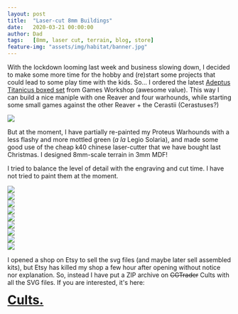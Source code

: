 ```yaml
---
layout: post
title:  "Laser-cut 8mm Buildings"
date:   2020-03-21 00:00:00
author: Dad
tags:   [8mm, laser cut, terrain, blog, store]
feature-img: "assets/img/habitat/banner.jpg"
---
```


With the lockdown looming last week and business slowing down, I decided to make some more time for the hobby and (re)start some projects that could lead to some play time with the kids. So... I ordered the latest [Adeptus Titanicus boxed set][gwat] from Games Workshop (awesome value). This way I can build a nice maniple with one Reaver and four warhounds, while starting some small games against the other Reaver + the Cerastii (Cerastuses?)
<div class="row">
  <div class="col-1-1">
  	<img src="{{ site.baseurl }}/assets/img/habitat/habitat3.jpeg"/>
  </div>
</div>


But at the moment, I have partially re-painted my Proteus Warhounds with a less flashy and more mottled green (*a la* Legio Solaria), and made some good use of the cheap k40 chinese laser-cutter that we have bought last Christmas. I designed 8mm-scale terrain in 3mm MDF!

I tried to balance the level of detail with the engraving and cut time. I have not tried to paint them at the moment.

<div class="row">
  <div class="col-1-2">
  	<img src="{{ site.baseurl }}/assets/img/habitat/habitat1.jpeg"/>
  </div>
  <div class="col-1-2">
  	<img src="{{ site.baseurl }}/assets/img/habitat/habitat2.jpeg"/>
  </div>
  <div class="col-1-2">
  	<img src="{{ site.baseurl }}/assets/img/habitat/habitat4.jpeg"/>
  </div>
  <div class="col-1-2">
  	<img src="{{ site.baseurl }}/assets/img/habitat/habitat5.jpeg"/>
  </div>
  <div class="col-1-2">
  	<img src="{{ site.baseurl }}/assets/img/habitat/habitat6.jpeg"/>
  </div>
  <div class="col-1-2">
  	<img src="{{ site.baseurl }}/assets/img/habitat/habitat7.jpeg"/>
  </div>
  <div class="col-1-2">
  	<img src="{{ site.baseurl }}/assets/img/habitat/habitat8.jpeg"/>
  </div>
  <div class="col-1-2">
  	<img src="{{ site.baseurl }}/assets/img/habitat/habitat9.jpeg"/>
  </div>
  <div class="col-1-2">
  	<img src="{{ site.baseurl }}/assets/img/habitat/habitat10.jpeg"/>
  </div>
</div>


I opened a shop on Etsy to sell the svg files (and maybe later sell assembled kits), but Etsy has killed my shop a few hour after opening without notice nor explanation. So, instead I have put a ZIP archive on ~~CGTrader~~ Cults with all the SVG files. If you are interested, it's here:

<div class="row">
  <div class="col-1-2 centered" style="font-weight: bold; font-size: 200%">
    <a class="button" href="https://cults3d.com/en/users/adeptusdad/3d-models">Cults.</a>
  </div>
</div><!-- /.row -->

[gwat]: https://www.games-workshop.com/fr-FR/Adeptus-Titanicus-Core-Game-EN-2020